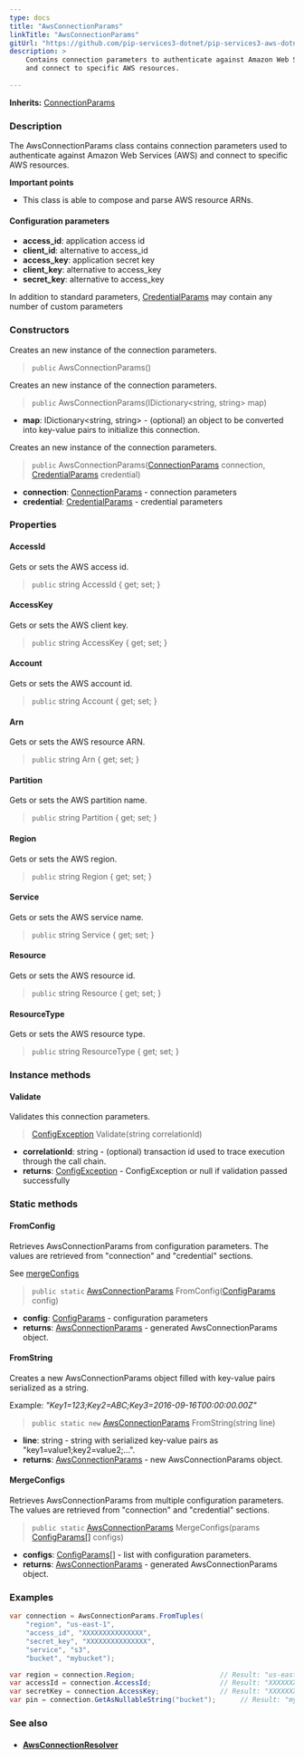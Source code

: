 ```yaml
---
type: docs
title: "AwsConnectionParams"
linkTitle: "AwsConnectionParams"
gitUrl: "https://github.com/pip-services3-dotnet/pip-services3-aws-dotnet"
description: >
    Contains connection parameters to authenticate against Amazon Web Services (AWS)
    and connect to specific AWS resources.
 
---
```


**Inherits:** [ConnectionParams](../../../components/connect/connection_params)

### Description
The AwsConnectionParams class contains connection parameters used to authenticate against Amazon Web Services (AWS) and connect to specific AWS resources.

**Important points**

- This class is able to compose and parse AWS resource ARNs.


#### Configuration parameters

- **access_id**: application access id
- **client_id**: alternative to access_id
- **access_key**: application secret key
- **client_key**: alternative to access_key
- **secret_key**: alternative to access_key

In addition to standard parameters, [CredentialParams](../../../components/auth/credential_params) may contain any number of custom parameters

### Constructors

Creates an new instance of the connection parameters.
> `public` AwsConnectionParams()


Creates an new instance of the connection parameters.

> `public` AwsConnectionParams(IDictionary\<string, string\> map)

- **map**: IDictionary\<string, string\> - (optional) an object to be converted into key-value pairs to initialize this connection.

Creates an new instance of the connection parameters.

> `public` AwsConnectionParams([ConnectionParams](../../../components/connect/connection_params) connection, [CredentialParams](../../../components/auth/credential_params) credential)

- **connection**: [ConnectionParams](../../../components/connect/connection_params) - connection parameters
- **credential**: [CredentialParams](../../../components/auth/credential_params) - credential parameters

### Properties

#### AccessId
Gets or sets the AWS access id.

> `public` string AccessId { get; set; }

#### AccessKey
Gets or sets the AWS client key.

> `public` string AccessKey { get; set; }


#### Account
Gets or sets the AWS account id.

> `public` string Account { get; set; }

#### Arn
Gets or sets the AWS resource ARN.

> `public` string Arn { get; set; }


#### Partition
Gets or sets the AWS partition name.

> `public` string Partition { get; set; }

#### Region
Gets or sets the AWS region.

> `public` string Region { get; set; }


#### Service
Gets or sets the AWS service name.

> `public` string Service { get; set; }


#### Resource
Gets or sets the AWS resource id.

> `public` string Resource { get; set; }


#### ResourceType
Gets or sets the AWS resource type.

> `public` string ResourceType { get; set; }


### Instance methods

#### Validate
Validates this connection parameters. 

> [ConfigException](../../../commons/errors/config_exception) Validate(string correlationId)

- **correlationId**: string - (optional) transaction id used to trace execution through the call chain.
- **returns**: [ConfigException](../../../commons/errors/config_exception) - ConfigException or null if validation passed successfully

### Static methods

#### FromConfig
Retrieves AwsConnectionParams from configuration parameters.
The values are retrieved from "connection" and "credential" sections.

See [mergeConfigs](#mergeconfigs)

> `public static` [AwsConnectionParams]() FromConfig([ConfigParams](../../../commons/config/config_params) config)

- **config**: [ConfigParams](../../../commons/config/config_params) - configuration parameters
- **returns**: [AwsConnectionParams]() - generated AwsConnectionParams object.


#### FromString
Creates a new AwsConnectionParams object filled with key-value pairs serialized as a string.

Example: *"Key1=123;Key2=ABC;Key3=2016-09-16T00:00:00.00Z"*

> `public static new` [AwsConnectionParams]() FromString(string line)

- **line**: string - string with serialized key-value pairs as "key1=value1;key2=value2;...".
- **returns**: [AwsConnectionParams]() - new AwsConnectionParams object.

#### MergeConfigs
Retrieves AwsConnectionParams from multiple configuration parameters.
The values are retrieved from "connection" and "credential" sections.

> `public static` [AwsConnectionParams]() MergeConfigs(params [ConfigParams[]](../../../commons/config/config_params) configs)

- **configs**: [ConfigParams[]](../../../commons/config/config_params) - list with configuration parameters.
- **returns**: [AwsConnectionParams]() - generated AwsConnectionParams object.


### Examples

```cs
var connection = AwsConnectionParams.FromTuples(
    "region", "us-east-1",
    "access_id", "XXXXXXXXXXXXXXX",
    "secret_key", "XXXXXXXXXXXXXXX",
    "service", "s3",
    "bucket", "mybucket");

var region = connection.Region;                     // Result: "us-east-1"
var accessId = connection.AccessId;                 // Result: "XXXXXXXXXXXXXXX"
var secretKey = connection.AccessKey;               // Result: "XXXXXXXXXXXXXXX"
var pin = connection.GetAsNullableString("bucket");      // Result: "mybucket" 
```

### See also
- #### [AwsConnectionResolver](../aws_connection_resolver)
